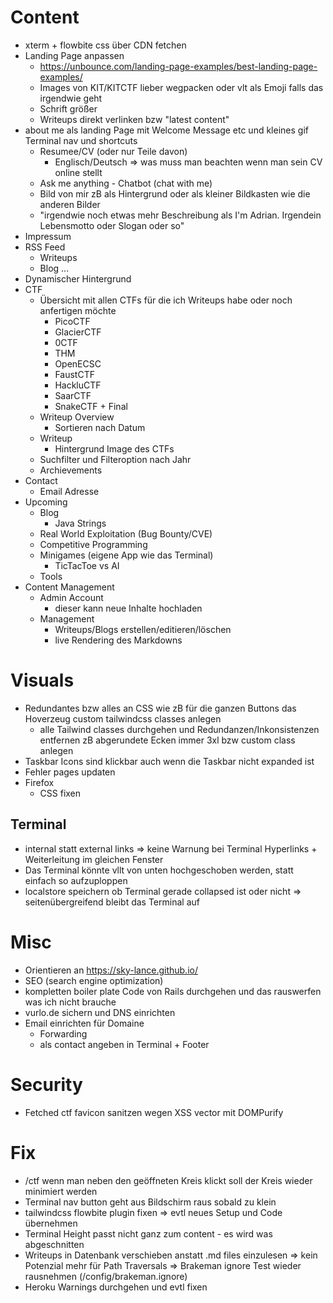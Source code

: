 # Content
- xterm + flowbite css über CDN fetchen
- Landing Page anpassen
    - https://unbounce.com/landing-page-examples/best-landing-page-examples/
    - Images von KIT/KITCTF lieber wegpacken oder vlt als Emoji falls das irgendwie geht
    - Schrift größer
    - Writeups direkt verlinken bzw "latest content"
- about me als landing Page mit Welcome Message etc und kleines gif Terminal nav und shortcuts
    - Resumee/CV (oder nur Teile davon)
        - Englisch/Deutsch
        => was muss man beachten wenn man sein CV online stellt
    - Ask me anything - Chatbot (chat with me)
    - Bild von mir zB als Hintergrund oder als kleiner Bildkasten wie die anderen Bilder
    - "irgendwie noch etwas mehr Beschreibung als I'm Adrian. Irgendein Lebensmotto oder Slogan oder so"
- Impressum
- RSS Feed
    - Writeups
    - Blog
    ...
- Dynamischer Hintergrund
- CTF
    - Übersicht mit allen CTFs für die ich Writeups habe oder noch anfertigen möchte
        - PicoCTF
        - GlacierCTF
        - 0CTF
        - THM
        - OpenECSC
        - FaustCTF
        - HackluCTF
        - SaarCTF
        - SnakeCTF + Final
    - Writeup Overview
        - Sortieren nach Datum
    - Writeup
        - Hintergrund Image des CTFs
    - Suchfilter und Filteroption nach Jahr
    - Archievements
- Contact
    - Email Adresse
- Upcoming
    - Blog
        - Java Strings
    - Real World Exploitation (Bug Bounty/CVE)
    - Competitive Programming
    - Minigames (eigene App wie das Terminal)
        - TicTacToe vs AI
    - Tools
- Content Management
    - Admin Account
        - dieser kann neue Inhalte hochladen
    - Management
        - Writeups/Blogs erstellen/editieren/löschen
        - live Rendering des Markdowns

# Visuals
- Redundantes bzw alles an CSS wie zB für die ganzen Buttons das Hoverzeug custom tailwindcss classes anlegen
    - alle Tailwind classes durchgehen und Redundanzen/Inkonsistenzen entfernen zB abgerundete Ecken immer 3xl bzw custom class anlegen
- Taskbar Icons sind klickbar auch wenn die Taskbar nicht expanded ist
- Fehler pages updaten
- Firefox
    - CSS fixen
## Terminal
- internal statt external links
    => keine Warnung bei Terminal Hyperlinks + Weiterleitung im gleichen Fenster
- Das Terminal könnte vllt von unten hochgeschoben werden, statt einfach so aufzuploppen
- localstore speichern ob Terminal gerade collapsed ist oder nicht => seitenübergreifend bleibt das Terminal auf

# Misc
- Orientieren an https://sky-lance.github.io/
- SEO (search engine optimization)
- kompletten boiler plate Code von Rails durchgehen und das rauswerfen was ich nicht brauche
- vurlo.de sichern und DNS einrichten
- Email einrichten für Domaine
    - Forwarding
    - als contact angeben in Terminal + Footer

# Security
- Fetched ctf favicon sanitzen wegen XSS vector mit DOMPurify

# Fix
- /ctf wenn man neben den geöffneten Kreis klickt soll der Kreis wieder minimiert werden
- Terminal nav button geht aus Bildschirm raus sobald zu klein
- tailwindcss flowbite plugin fixen
    => evtl neues Setup und Code übernehmen
- Terminal Height passt nicht ganz zum content - es wird was abgeschnitten
- Writeups in Datenbank verschieben anstatt .md files einzulesen
    => kein Potenzial mehr für Path Traversals
    => Brakeman ignore Test wieder rausnehmen (/config/brakeman.ignore)
- Heroku Warnings durchgehen und evtl fixen
